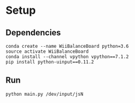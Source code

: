# Setup

## Dependencies

    conda create --name WiiBalanceBoard python=3.6
    source activate WiiBalanceBoard
    conda install --channel vpython vpython==7.1.2
    pip install python-uinput==0.11.2

## Run

    python main.py /dev/input/jsN

